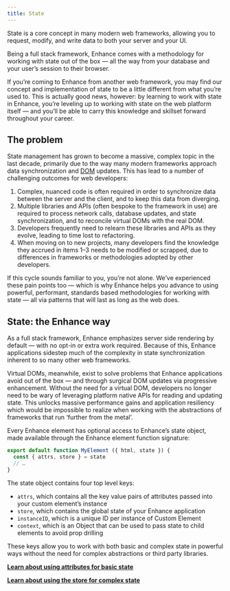 ```yaml
---
title: State
---
```


State is a core concept in many modern web frameworks, allowing you to request, modify, and write data to both your server and your UI.

Being a full stack framework, Enhance comes with a methodology for working with state out of the box — all the way from your database and your user’s session to their browser.

If you’re coming to Enhance from another web framework, you may find our concept and implementation of state to be a little different from what you’re used to. This is actually good news, however: by learning to work with state in Enhance, you’re leveling up to working with state on the web platform itself — and you’ll be able to carry this knowledge and skillset forward throughout your career.

## The problem

State management has grown to become a massive, complex topic in the last decade, primarily due to the way many modern frameworks approach data synchronization and [DOM](https://developer.mozilla.org/en-US/docs/Web/API/Document_Object_Model/Introduction) updates. This has lead to a number of challenging outcomes for web developers:

1. Complex, nuanced code is often required in order to synchronize data between the server and the client, and to keep this data from diverging.
2. Multiple libraries and APIs (often bespoke to the framework in use) are required to process network calls, database updates, and state synchronization, and to reconcile virtual DOMs with the real DOM.
3. Developers frequently need to relearn these libraries and APIs as they evolve, leading to time lost to refactoring.
4. When moving on to new projects, many developers find the knowledge they accrued in items 1–3 needs to be modified or scrapped, due to differences in frameworks or methodologies adopted by other developers.

If this cycle sounds familiar to you, you’re not alone. We’ve experienced these pain points too — which is why Enhance helps you advance to using powerful, performant, standards based methodologies for working with state — all via patterns that will last as long as the web does.

## State: the Enhance way

As a full stack framework, Enhance emphasizes server side rendering by default — with no opt-in or extra work required. Because of this, Enhance applications sidestep much of the complexity in state synchronization inherent to so many other web frameworks.

Virtual DOMs, meanwhile, exist to solve problems that Enhance applications avoid out of the box — and through surgical DOM updates via progressive enhancement. Without the need for a virtual DOM, developers no longer need to be wary of leveraging platform native APIs for reading and updating state. This unlocks massive performance gains and application resiliency which would be impossible to realize when working with the abstractions of frameworks that run ‘further from the metal’.

Every Enhance element has optional access to Enhance’s state object, made available through the Enhance element function signature:

<doc-code filename="app/elements/my-element.mjs">

```javascript
export default function MyElement ({ html, state }) {
  const { attrs, store } = state
  // …
}
```

</doc-code>

The state object contains four top level keys:

- `attrs`, which contains all the key value pairs of attributes passed into your custom element’s instance
- `store`, which contains the global state of your Enhance application
- `instanceID`, which is a unique ID per instance of Custom Element
- `context`, which is an Object that can be used to pass state to child elements to avoid prop drilling

These keys allow you to work with both basic and complex state in powerful ways without the need for complex abstractions or third party libraries.

<doc-callout level="none" mark="✏️">

**[Learn about using attributes for basic state](/docs/elements/state/attributes)**

</doc-callout>


<doc-callout level="none" mark="🎛️">

**[Learn about using the store for complex state](/docs/elements/state/store)**

</doc-callout>

